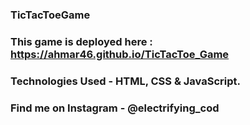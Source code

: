 ### TicTacToeGame

### This game is deployed here : https://ahmar46.github.io/TicTacToe_Game

### Technologies Used - HTML, CSS & JavaScript.

### Find me on Instagram - @electrifying_cod